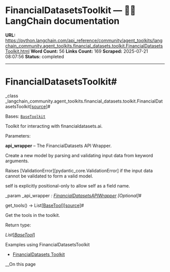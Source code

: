 # FinancialDatasetsToolkit — 🦜🔗 LangChain  documentation

**URL:** https://python.langchain.com/api_reference/community/agent_toolkits/langchain_community.agent_toolkits.financial_datasets.toolkit.FinancialDatasetsToolkit.html
**Word Count:** 56
**Links Count:** 169
**Scraped:** 2025-07-21 08:07:56
**Status:** completed

---

# FinancialDatasetsToolkit\#

_class _langchain\_community.agent\_toolkits.financial\_datasets.toolkit.FinancialDatasetsToolkit[\[source\]](https://python.langchain.com/api_reference/_modules/langchain_community/agent_toolkits/financial_datasets/toolkit.html#FinancialDatasetsToolkit)\#     

Bases: [`BaseToolkit`](https://python.langchain.com/api_reference/core/tools/langchain_core.tools.base.BaseToolkit.html#langchain_core.tools.base.BaseToolkit "langchain_core.tools.base.BaseToolkit")

Toolkit for interacting with financialdatasets.ai.

Parameters:     

**api\_wrapper** – The FinancialDatasets API Wrapper.

Create a new model by parsing and validating input data from keyword arguments.

Raises \[ValidationError\]\[pydantic\_core.ValidationError\] if the input data cannot be validated to form a valid model.

self is explicitly positional-only to allow self as a field name.

_param _api\_wrapper _: [FinancialDatasetsAPIWrapper](https://python.langchain.com/api_reference/community/utilities/langchain_community.utilities.financial_datasets.FinancialDatasetsAPIWrapper.html#langchain_community.utilities.financial_datasets.FinancialDatasetsAPIWrapper "langchain_community.utilities.financial_datasets.FinancialDatasetsAPIWrapper")_ _\[Optional\]_\#     

get\_tools\(\) → List\[[BaseTool](https://python.langchain.com/api_reference/core/tools/langchain_core.tools.base.BaseTool.html#langchain_core.tools.base.BaseTool "langchain_core.tools.base.BaseTool")\][\[source\]](https://python.langchain.com/api_reference/_modules/langchain_community/agent_toolkits/financial_datasets/toolkit.html#FinancialDatasetsToolkit.get_tools)\#     

Get the tools in the toolkit.

Return type:     

_List_\[[_BaseTool_](https://python.langchain.com/api_reference/core/tools/langchain_core.tools.base.BaseTool.html#langchain_core.tools.base.BaseTool "langchain_core.tools.base.BaseTool")\]

Examples using FinancialDatasetsToolkit

  * [FinancialDatasets Toolkit](https://python.langchain.com/docs/integrations/tools/financial_datasets/)

__On this page
